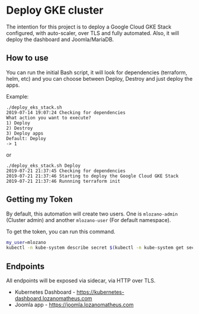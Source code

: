 # Deploy GKE cluster

The intention for this project is to deploy a Google Cloud GKE Stack configured, with auto-scaler, over TLS and fully automated. Also, it will deploy the dashboard and Joomla/MariaDB.

## How to use

You can run the initial Bash script, it will look for dependencies (terraform, helm, etc) and you can choose between Deploy, Destroy and just deploy the apps.

Example:

```text
./deploy_eks_stack.sh
2019-07-14 19:07:24 Checking for dependencies
What action you want to execute?
1) Deploy
2) Destroy
3) Deploy apps
Default: Deploy
-> 1
```

or

```text
./deploy_eks_stack.sh Deploy
2019-07-21 21:37:45 Checking for dependencies
2019-07-21 21:37:46 Starting to deploy the Google Cloud GKE Stack
2019-07-21 21:37:46 Runnning terraform init
```

## Getting my Token

By default, this automation will create two users. One is `mlozano-admin` (Cluster admin) and another `mlozano-user` (For default namespace).

To get the token, you can run this command.

```bash
my_user=mlozano
kubectl -n kube-system describe secret $(kubectl -n kube-system get secret | awk '/'"${my_user}"'/ { rc = 1; print $1 }; END { exit !rc }' || echo "${my_user}")
```

## Endpoints

All endpoints will be exposed via sidecar, via HTTP over TLS.

* Kubernetes Dashboard - https://kubernetes-dashboard.lozanomatheus.com
* Joomla app - https://joomla.lozanomatheus.com
